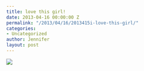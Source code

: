 ```yaml
---
title: love this girl!
date: 2013-04-16 00:00:00 Z
permalink: "/2013/04/16/2013415i-love-this-girl/"
categories:
- Uncategorized
author: Jennifer
layout: post
---
```


![](/teamelam/assets/images/love-this-girl/iphone-20130415222932-0.jpg)
